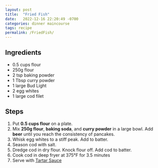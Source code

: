 ```yaml
---
layout: post
title:  "Fried Fish"
date:   2022-12-16 22:20:49 -0700
categories: dinner maincourse
tags: recipe
permalink: /FriedFish/
---
```

## Ingredients
* 0.5 cups flour
* 250g flour
* 2 tsp baking powder
* 1 Tbsp curry powder
* 1 large Bud Light
* 2 egg whites
* 1 large cod filet

## Steps
1. Put **0.5 cups flour** on a plate.
2. Mix **250g flour**, **baking soda**, and **curry powder** in a large bowl. Add **beer** until you reach the consistency of pancakes.
3. Whisk egg whites to a stiff peak. Add to batter.
4. Season cod with salt.
5. Dredge cod in dry flour. Knock flour off. Add cod to batter.
6. Cook cod in deep fryer at 375°F for 3.5 minutes
7. Serve with [Tartar Sauce](https://recipes.simas.io/TartarSauce)